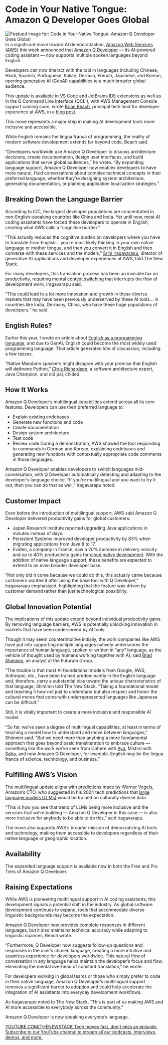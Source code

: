 # Code in Your Native Tongue: Amazon Q Developer Goes Global
![Featued image for: Code in Your Native Tongue: Amazon Q Developer Goes Global](https://cdn.thenewstack.io/media/2025/04/25f9104b-ling-app-j4uflkp29ie-unsplash-1-1024x683.jpg)
In a significant move toward AI democratization, [Amazon Web Services (AWS)](https://aws.amazon.com/?utm_content=inline+mention) this week announced that [Amazon Q Developer](https://thenewstack.io/amazon-q-developer-now-handles-your-entire-code-pipeline/) — its AI-powered coding assistant — now supports multiple spoken languages beyond English.

Developers can now interact with the tool in languages including Chinese, Hindi, Spanish, Portuguese, Italian, German, French, Japanese, and Korean, opening [generative AI (GenAI)](https://thenewstack.io/generative-ai-in-2023-genai-tools-became-table-stakes/) capabilities to a much broader global audience.

This update is available in [VS Code](https://thenewstack.io/microsoft-makes-github-copilot-free-in-vs-code/) and JetBrains IDE extensions as well as in the Q Command Line Interface (QCLI), with AWS Management Console support coming soon, wrote [Brian Beach](https://www.linkedin.com/in/brianjbeach/), principal tech lead for developer experience at AWS, in a [blog post](https://aws.amazon.com/blogs/devops/amazon-q-developer-global-capabilities/).

This move represents a major step in making AI development tools more inclusive and accessible.

While English remains the lingua franca of programming, the reality of modern software development extends far beyond code, Beach said.

“Developers worldwide use Amazon Q Developer to discuss architecture decisions, create documentation, design user interfaces, and build applications that serve global audiences,” he wrote. “By expanding language support, Amazon Q Developer now enables developers to have more natural, fluid conversations about complex technical concepts in their preferred language, whether they’re designing system architecture, generating documentation, or planning application localization strategies.”

## Breaking Down the Language Barrier
According to IDC, the largest developer populations are concentrated in non-English-speaking countries like China and India. Yet until now, most AI coding assistants have forced these developers to operate in English, creating what AWS calls a “cognitive burden.”

“This actually reduces the cognitive burden on developers where you have to translate from English… you’re most likely thinking in your own native language or mother tongue, and then you convert it in English and then converse with these services and the models,” [Srini Iragavarapu](https://www.linkedin.com/in/isvas/), director of generative AI applications and developer experiences at AWS, told The New Stack.

For many developers, this translation process has been an invisible tax on productivity, requiring mental [context switching](https://thenewstack.io/5-ways-to-reduce-toil-by-automating-incident-response/) that interrupts the flow of development work, Iragavarapu said.

“This could lead to a lot more innovation and growth in these diverse markets that may have been previously underserved by these AI tools… in countries like India, Germany, China, who have these huge populations of developers,” he said.

## English Rules?
Earlier this year, I wrote an article about [English as a programming language](https://thenewstack.io/can-english-dethrone-python-as-top-programming-language/), and due to GenAI, English could become the most widely used programming language. That article generated lots of discussion, including a few razzes.

“Native Mandarin speakers might disagree with your premise that English will dethrone Python,” [Chris Richardson](https://www.linkedin.com/in/pojos/), a software architecture expert, Java Champion, and old pal, chided.

## How It Works
Amazon Q Developer’s multilingual capabilities extend across all its core features. Developers can use their preferred language to:

- Explain existing codebases
- Generate new functions and code
- Create documentation
- Design system architecture
- Test code
- Review code
During a demonstration, AWS showed the tool responding to commands in German and Korean, explaining codebases and generating new functions with contextually appropriate code comments in those languages.

Amazon Q Developer enables developers to switch languages mid-conversation, with Q Developer automatically detecting and adapting to the developer’s language choice. “If you’re multilingual and you want to try it out, then you can do that as well,” Iragavarapu noted.

## Customer Impact
Even before the introduction of multilingual support, AWS said Amazon Q Developer delivered productivity gains for global customers:

- Japan Research Institute reported upgrading Java applications in minutes instead of days.
- Persistent Systems improved developer productivity by 83% when migrating applications from Java 8 to 17.
- Eviden, a company in France, saw a 20% increase in delivery velocity and up to 40% productivity gains for
[cloud native development](https://thenewstack.io/cloud-native/).
With the addition of native language support, these benefits are expected to extend to an even broader developer base.

“Not only did it come because we could do this, this actually came because customers wanted it after using the base tool with Q Developer,” Iragavarapu emphasized, highlighting that the feature was driven by customer demand rather than just technological possibility.

## Global Innovation Potential
The implications of this update extend beyond individual productivity gains. By removing language barriers, AWS is potentially unlocking innovation in markets that have been underserved by AI tools.

Though it may seem counterintuitive initially, the work companies like AWS have put into supporting multiple languages natively underscores the importance of human language, spoken or written in “any” language, as the vehicle of thought used by humans working together with AI, said [Brad Shimmin](https://www.linkedin.com/in/bradshimmin/), an analyst at the Futurum Group.

“The trouble is that most AI foundational models from Google, AWS, Anthropic, etc., have been trained predominantly in the English language and, therefore, carry a substantial bias toward the unique characteristics of that language, Shimmin told The New Stack. “Taking a foundational model and teaching it how not just to understand but also respect and honor the cultural mores that come with underrepresented languages like Japanese can be difficult.”

Still, it is vitally important to create a more inclusive and responsible AI model.

“So far, we’ve seen a degree of multilingual capabilities, at least in terms of teaching a model how to understand and move between languages,” Shimmin said. “But we need more than anything a more fundamental approach that goes beyond basic transliteration to embrace culture — something like the work we’ve seen from Cohere with [Aya](https://cohere.com/research/aya), Mistral with [Saba](https://mistral.ai/news/mistral-saba), and now Amazon Q Developer, for example. English may be the lingua franca of science, technology, and business.”

## Fulfilling AWS’s Vision
The multilingual update aligns with predictions made by [Werner Vogels](https://www.linkedin.com/in/wernervogels/), Amazon’s CTO, who suggested in his 2024 tech predictions that [large language models (LLMs)](https://thenewstack.io/llm/) would be trained on culturally diverse data.

“This is how you see that trend of LLMs being more inclusive and the services that we’re building — Amazon Q Developer in this case — is also more inclusive for anybody to be able to do this,” said Iragavarapu.

The move also supports AWS’s broader mission of democratizing AI tools and technology, making them accessible to developers regardless of their native language or geographic location.

## Availability
The expanded language support is available now in both the Free and Pro Tiers of Amazon Q Developer.

## Raising Expectations
While AWS is pioneering multilingual support in AI coding assistants, this development signals a potential shift in the industry. As global software development continues to expand, tools that accommodate diverse linguistic backgrounds may become the expectation.

Amazon Q Developer now provides complete responses in different languages, but it also maintains technical accuracy while adapting to linguistic nuances, Beach wrote.

“Furthermore, Q Developer now suggests follow-up questions and responses in the user’s chosen language, creating a more intuitive and seamless experience for developers worldwide. This natural flow of conversation in any language helps maintain the developer’s focus and flow, eliminating the mental overhead of constant translation,” he wrote.

For developers working in global teams or those who simply prefer to code in their native language, Amazon Q Developer’s multilingual support removes a significant barrier to adoption and could help accelerate the integration of AI assistants into everyday development workflows.

As Iragavarapu noted to The New Stack, “This is part of us making AWS and AI more accessible to everybody across the community.”

Amazon Q Developer is now speaking everyone’s language.

[
YOUTUBE.COM/THENEWSTACK
Tech moves fast, don't miss an episode. Subscribe to our YouTube
channel to stream all our podcasts, interviews, demos, and more.
](https://youtube.com/thenewstack?sub_confirmation=1)
